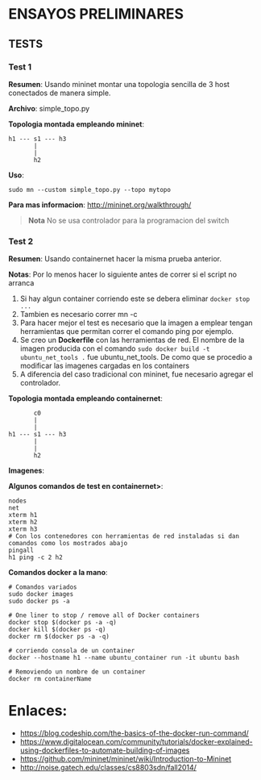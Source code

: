 # ENSAYOS PRELIMINARES

## TESTS

### Test 1

**Resumen**:
Usando mininet montar una topologia sencilla de 3 host conectados de manera simple.

**Archivo**: simple_topo.py 

**Topologia montada empleando mininet**:
```
h1 --- s1 --- h3
       |
       |
       h2
```

**Uso**:

```
sudo mn --custom simple_topo.py --topo mytopo 
```

**Para mas informacion**: 
http://mininet.org/walkthrough/

> **Nota**
> No se usa controlador para la programacion del switch

### Test 2

**Resumen**:
Usando containernet hacer la misma prueba anterior.

**Notas**: Por lo menos hacer lo siguiente antes de correr si el script no arranca
1. Si hay algun container corriendo este se debera eliminar ```docker stop ...```
2. Tambien es necesario correr mn -c
3. Para hacer mejor el test es necesario que la imagen a emplear tengan herramientas que permitan correr el comando ping por ejemplo.
4. Se creo un **Dockerfile** con las herramientas de red. El nombre de la imagen producida con el comando ```sudo docker build -t ubuntu_net_tools .``` fue ubuntu_net_tools. De como que se procedio a modificar las imagenes cargadas en los containers
5. A diferencia del caso tradicional con mininet, fue necesario agregar el controlador.

**Topologia montada empleando containernet**:

```
       c0
       |
       |
h1 --- s1 --- h3
       |
       |
       h2
```

**Imagenes**:


**Algunos comandos de test en containernet>**:
```
nodes
net
xterm h1
xterm h2
xterm h3
# Con los contenedores con herramientas de red instaladas si dan comandos como los mostrados abajo
pingall
h1 ping -c 2 h2
```


**Comandos docker a la mano**:

```
# Comandos variados
sudo docker images
sudo docker ps -a

# One liner to stop / remove all of Docker containers
docker stop $(docker ps -a -q)
docker kill $(docker ps -q)
docker rm $(docker ps -a -q)

# corriendo consola de un container
docker --hostname h1 --name ubuntu_container run -it ubuntu bash

# Removiendo un nombre de un container
docker rm containerName
```


# Enlaces:
* https://blog.codeship.com/the-basics-of-the-docker-run-command/
* https://www.digitalocean.com/community/tutorials/docker-explained-using-dockerfiles-to-automate-building-of-images
* https://github.com/mininet/mininet/wiki/Introduction-to-Mininet
* http://noise.gatech.edu/classes/cs8803sdn/fall2014/


